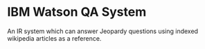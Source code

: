 # IBM Watson QA System
An IR system which can answer Jeopardy questions using indexed wikipedia articles as a reference.
